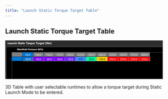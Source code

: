 ```yaml
---
title: "Launch Static Torque Target Table"
---
```


## Launch Static Torque Target Table


![Image](</img/NewItem716.png>)


&#51;D Table with user selectable runtimes to allow a torque target during Static Launch Mode to be entered.